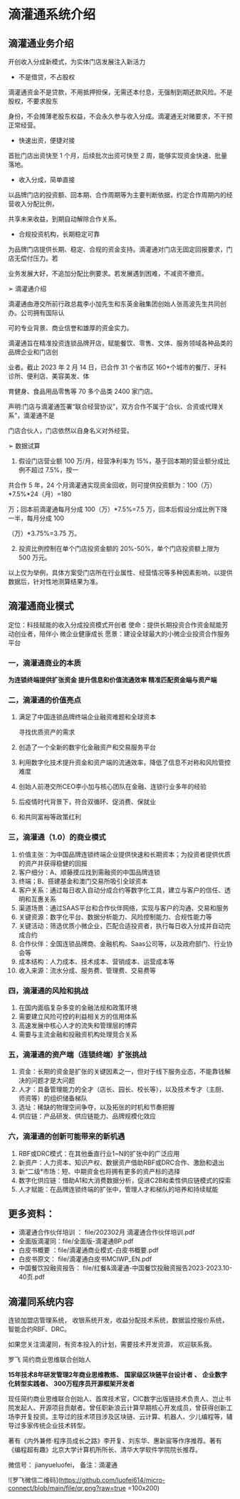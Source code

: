 # 滴灌通系统介绍

## 滴灌通业务介绍

开创收入分成新模式，为实体门店发展注入新活力

*  不是借贷，不占股权

滴灌通资金不是贷款，不用抵押担保，无需还本付息，无强制到期还款风险。不是股权，不要求股东

身份，不会摊薄老股东权益，不会永久参与收入分成。滴灌通无对赌要求，不干预正常经营。

*  快速出资，便捷对接

首批门店出资快至 1 个月，后续批次出资可快至 2 周，能够实现资金快速、批量落地。

*  收入分成，简单直接

以品牌门店的投资额、回本期、合作周期等为主要判断依据，约定合作周期内的经营收入分配比例，

共享未来收益，到期自动解除合作关系。

*  合规投资机构，长期稳定可靠

为品牌门店提供长期、稳定、合规的资金支持。滴灌通对门店无固定回报要求，门店无偿付压力。若

业务发展大好，不追加分配比例要求。若发展遇到困难，不减资不撤资。

➢ 滴灌通介绍

滴灌通由港交所前行政总裁李小加先生和东英金融集团创始人张高波先生共同创办。公司拥有国际认

可的专业背景、商业信誉和雄厚的资金实力。

滴灌通旨在精准投资连锁品牌开店，赋能餐饮、零售、文体、服务领域各种品类的品牌企业和门店创

业者。截止 2023 年 2 月 14 日，已合作 31 个省市区 160+个城市的餐厅、牙科诊所、便利店、美容美发、体

育健身、食品用品零售等 70 多个品类 2400 家门店。

声明:门店与滴灌通签署“联合经营协议”，双方合作不属于“合伙、合资或代理关系”，滴灌通不是

门店合伙人，门店依然以自身名义对外经营。

➢ 数据试算

1. 假设门店营业额 100 万/月，经营净利率为 15%，基于回本期的营业额分成比例不超过 7.5%，按一

共合作 5 年，24 个月滴灌通实现资金回收，则可提供投资额为：100（万）*7.5%*24（月）=180

万；回本前滴灌通每月分成 100（万）*7.5%=7.5 万，回本后假设分成比例下降一半，每月分成 100

（万）*3.75%=3.75 万。

2. 投资比例控制在单个门店投资金额的 20%-50%，单个门店投资额上限为 500 万元。

以上仅为举例，具体方案受门店所在行业属性、经营情况等多种因素影响，以提供数据后，针对性地测算结果为准。

## 滴灌通商业模式

定位：科技赋能的收入分成投资模式开创者
使命：提供长期投资合作资金赋能芳动创业者，陪伴小
微企业健康成长
愿景：建设全球最大的小微企业投资合作服务平台

### 一，滴灌通商业的本质

**为连锁终端提供扩张资金
提升信息和价值流通效率
精准匹配资金端与资产端**

### 二，滴灌通的价值亮点

1. 满足了中国连锁品牌终端企业融资难题和全球资本
   
   寻找优质资产的需求
2. 创造了一个全新的数宇化金融资产和交易服务平台
3. 利用数字化技术提升资金和资产端的流通效率，降低了信息不对称和风险管控难度
4. 创始人前港交所CEO李小加与核心团队在金融、连锁行业多年的经验
5. 后疫情时代背景下，符合双循环、促消费、保就业
6. 和共同富裕等政策红利

### 三，滴灌通（1.0）的商业模式

1. 价值主张：为中国品牌连锁终端企业提供快速和长期资本；为投资者提供优质的资产并获得稳健的回报
2. 客户细分：A、顺藤摸瓜找到需融资的中国品牌连锁
3. 终端；B、搭建基金和澳门交易所吸引全球资本
4. 客户关系：通过每日收入自动分成合约等数字化工具，建立与客户的信任、透明和互惠关系
5. 渠道场景：通过SAAS平台和合作伙伴网络，实现与客户的沟通、交易和服务
6. 关键资源：数字化平台、数据分析能力、风险控制能力、合规性能力等
7. 关键活动：筛选优质小微企业，匹配合适投资者，执行每日收入分成并自动完成合约
8. 合作伙伴：全国连锁品牌商、金融机构、Saas公司等，以及政府部门、行业协会等
9. 成本结构：人力成本、技术成本、营销成本、运营成本等
10. 收入来源：流水分成、服务费、管理费、交易费等

### 四，滴灌通的风险和挑战

1. 在国内面临复杂多变的金融法规和政策环境
2. 需要建立风险可控的利益相关方的信用体系
3. 高速发展中核心人才的流失和管理层的博弈
4. 需要与主流金融和投融资机构处理竞合关系

### 五，滴灌通的资产端（连锁终端）扩张挑战

1. 资金：长期的资金是扩张的关键因素之一，但对于线下服务业态，不能靠钱解决的问题才是大问题
2. 人才：具备管理能力的全才（店长、园长、校长等），以及技术专才（主厨、师资等）的组织储备梯队
3. 选址：稀缺的物理空间争夺，以及拓张的时机和节奏把握
4. 供应链：产品研发、供应链能力、品牌规模化效应

### 六，滴灌通的创新可能带来的新机遇

1. RBF或DRC模式：在其他垂直行业1~N的扩张中的广泛应用
2. 新资产：人力资本、知识产权、数据资产借助RBF或DRC合作、激励和退出
3. 新“二级°市场：短、中期资金也将拥有更多的资产标的选择
4. 数字化供应链：借助A1和大消费数据分析，促进C2B和柔性供应链模式的探索
5. 人才赋能：在品牌连锁终端的扩张中，管理人才和梯队的培养和持续赋能

## 更多资料：

* 滴灌通合作伙伴培训 ： file/202302月 滴灌通合作伙伴培训.pdf
* 全面版滴灌同：file/全面版-滴灌通BP.pdf
* 白皮书概要 ：file/滴灌通商业模式-白皮书概要.pdf
* 白皮书原文： file/滴灌通白皮书MCIWP_EN.pdf
* 中国餐饮投融资报告： file/红餐&滴灌通-中国餐饮投融资报告2023-2023.10-40页.pdf

## 滴灌同系统内容

连锁加盟店管理系统， 收银系统开发，收益分配技术系统，数据监控报价系统，智能合约RBF、DRC。

如果您关注滴灌同，有资本投入的计划，需要技术开发资源， 欢迎联系我。

罗飞  简约商业思维联合创始人

**15年技术8年研发管理2年商业思维教练、**  **国家级区块链平台设计者 、**  **企业数字化转型实践者、** **300万程序员开源框架开发者**

现任简约商业思维联合创始人、首席技术官，CIC数字出版链技术负责人、岂止书院发起人、开源项目贡献者。曾任职新浪云计算早期核心开发成员，曾获得创新工场李开复投资。主导过的技术项目涉及区块链、云计算、机器人、少儿编程等，辅导过多家传统企业技术转型。

著有《内外兼修·程序员成长之路》李开复、刘东华、惠新宸等作序推荐。著有《编程超有趣》北京大学计算机所所长、清华大学软件学院院长推荐。

微信号： jianyueluofei， 备注：滴灌通

![罗飞微信二维码](https://github.com/luofei614/micro-connect/blob/main/file/qr.png?raw=true =100x200)
